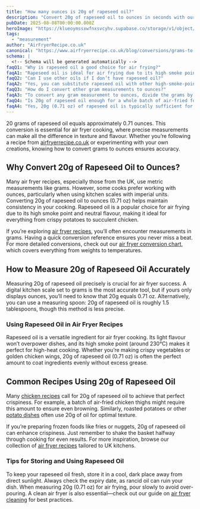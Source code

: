 ```yaml
---
title: "How many ounces is 20g of rapeseed oil?"
description: "Convert 20g of rapeseed oil to ounces in seconds with our simple guide. Perfect for air fryer recipes and precise cooking measurements."
pubDate: 2025-08-08T00:00:00.000Z
heroImage: "https://klueoymssxwfnxsvcyhv.supabase.co/storage/v1/object/public/Shmucket/20g-rapeseed-oil-to-ounces.webp"
tags:
  - "measurement"
author: "AirFryerRecipe.co.uk"
canonical: "https://www.airfryerrecipe.co.uk/blog/conversions/grams-to-ounces/20g-rapeseed-oil-to-ounces"
schema: |
  <!-- Schema will be generated automatically -->
faqQ1: "Why is rapeseed oil a good choice for air frying?"
faqA1: "Rapeseed oil is ideal for air frying due to its high smoke point (around 230°C), which prevents burning at high temperatures. Its neutral flavour also won’t overpower your dishes, making it versatile for both savoury and sweet recipes."
faqQ2: "Can I use other oils if I don’t have rapeseed oil?"
faqA2: "Yes, you can substitute rapeseed oil with other high-smoke-point oils like sunflower or vegetable oil. Just ensure you use the same weight (20g or 0.71 oz) for consistent results. Avoid olive oil for high-heat cooking as it burns easily."
faqQ3: "How do I convert other gram measurements to ounces?"
faqA3: "To convert any gram measurement to ounces, divide the grams by 28.35. For example, 50g would be 50 ÷ 28.35 = 1.76 oz. Our <a href=https://www.airfryerrecipe.co.uk/air-fryer-conversion-chart>conversion chart</a> has more detailed references."
faqQ4: "Is 20g of rapeseed oil enough for a whole batch of air-fried food?"
faqA4: "Yes, 20g (0.71 oz) of rapeseed oil is typically sufficient for coating ingredients evenly without making them greasy. For larger batches, you may need to increase the amount slightly, but always start with less to avoid excess oil."
---
```

<p>20 grams of rapeseed oil equals approximately 0.71 ounces. This conversion is essential for air fryer cooking, where precise measurements can make all the difference in texture and flavour. Whether you’re following a recipe from <a href=https://www.airfryerrecipe.co.uk>airfryerrecipe.co.uk</a> or experimenting with your own creations, knowing how to convert grams to ounces ensures accuracy.</p>

<h2>Why Convert 20g of Rapeseed Oil to Ounces?</h2>
<p>Many air fryer recipes, especially those from the UK, use metric measurements like grams. However, some cooks prefer working with ounces, particularly when using kitchen scales with imperial units. Converting 20g of rapeseed oil to ounces (0.71 oz) helps maintain consistency in your cooking. Rapeseed oil is a popular choice for air frying due to its high smoke point and neutral flavour, making it ideal for everything from crispy potatoes to succulent chicken.</p>
<p>If you’re exploring <a href=https://www.airfryerrecipe.co.uk/recipes>air fryer recipes</a>, you’ll often encounter measurements in grams. Having a quick conversion reference ensures you never miss a beat. For more detailed conversions, check out our <a href=https://www.airfryerrecipe.co.uk/air-fryer-conversion-chart>air fryer conversion chart</a>, which covers everything from weights to temperatures.</p>

<h2>How to Measure 20g of Rapeseed Oil Accurately</h2>
<p>Measuring 20g of rapeseed oil precisely is crucial for air fryer success. A digital kitchen scale set to grams is the most accurate tool, but if yours only displays ounces, you’ll need to know that 20g equals 0.71 oz. Alternatively, you can use a measuring spoon: 20g of rapeseed oil is roughly 1.5 tablespoons, though this method is less precise.</p>

<h3>Using Rapeseed Oil in Air Fryer Recipes</h3>
<p>Rapeseed oil is a versatile ingredient for air fryer cooking. Its light flavour won’t overpower dishes, and its high smoke point (around 230°C) makes it perfect for high-heat cooking. Whether you’re making crispy vegetables or golden chicken wings, 20g of rapeseed oil (0.71 oz) is often the perfect amount to coat ingredients evenly without excess grease.</p>

<h2>Common Recipes Using 20g of Rapeseed Oil</h2>
<p>Many <a href=https://www.airfryerrecipe.co.uk/recipe-category/chicken>chicken recipes</a> call for 20g of rapeseed oil to achieve that perfect crispiness. For example, a batch of air-fried chicken thighs might require this amount to ensure even browning. Similarly, roasted potatoes or other <a href=https://www.airfryerrecipe.co.uk/recipe-category/potatoes>potato dishes</a> often use 20g of oil for optimal texture.</p>
<p>If you’re preparing frozen foods like fries or nuggets, 20g of rapeseed oil can enhance crispiness. Just remember to shake the basket halfway through cooking for even results. For more inspiration, browse our collection of <a href=https://www.airfryerrecipe.co.uk/recipes>air fryer recipes</a> tailored to UK kitchens.</p>

<h3>Tips for Storing and Using Rapeseed Oil</h3>
<p>To keep your rapeseed oil fresh, store it in a cool, dark place away from direct sunlight. Always check the expiry date, as rancid oil can ruin your dish. When measuring 20g (0.71 oz) for air frying, pour slowly to avoid over-pouring. A clean air fryer is also essential—check out our guide on <a href=https://www.airfryerrecipe.co.uk/air-fryer-cleaner>air fryer cleaning</a> for best practices.</p>
